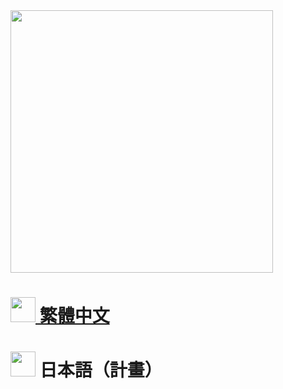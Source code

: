 <img src="https://i.imgur.com/Srrd8dH.png" width="420"/>

<h1><a href="/zh_tw"><img src="https://i.imgur.com/WvLnLJr.png" width="40"/> 繁體中文</a></h1>
<h1><img src="https://i.imgur.com/zg0gGwb.png" width="40"/> 日本語（計畫）</h1>